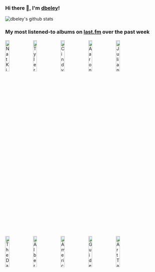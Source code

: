 ### Hi there 👋, I'm [dbeley](https://dbeley.ovh/en)!

![dbeley's github stats](https://github-readme-stats.vercel.app/api?username=dbeley)

### My most listened-to albums on [last.fm](https://www.last.fm/user/d_beley) over the past week

[<img src='https://lastfm.freetls.fastly.net/i/u/300x300/263dd1d8f8894c7dbf8cfa997ec45e59.jpg' width='16%' height='16%' alt='Nat King Cole - The World of Nat King Cole'>](https://www.last.fm/music/nat%2bking%2bcole/the%2bworld%2bof%2bnat%2bking%2bcole)&nbsp;
[<img src='https://lastfm.freetls.fastly.net/i/u/300x300/8c0b389bb4cbf522bc5a2b58e15b6620.jpg' width='16%' height='16%' alt='Tyler, the Creator - Chromakopia'>](https://www.last.fm/music/tyler%252c%2bthe%2bcreator/chromakopia)&nbsp;
[<img src='https://lastfm.freetls.fastly.net/i/u/300x300/5e08a87a091d9db75ce1bf39ee14ca53.png' width='16%' height='16%' alt='Cindy Lee - Diamond Jubilee'>](https://www.last.fm/music/cindy%2blee/diamond%2bjubilee)&nbsp;
[<img src='https://lastfm.freetls.fastly.net/i/u/300x300/d71359e9ff2427c4d41d600152b245dc.png' width='16%' height='16%' alt='Aaron Parks - Invisible Cinema'>](https://www.last.fm/music/aaron%2bparks/invisible%2bcinema)&nbsp;
[<img src='https://lastfm.freetls.fastly.net/i/u/300x300/7060b80f76a12861ad24535a2149e2ac.jpg' width='16%' height='16%' alt='Julian Lage - Arclight'>](https://www.last.fm/music/julian%2blage/arclight)&nbsp;
<br>
[<img src='https://lastfm.freetls.fastly.net/i/u/300x300/a51c9eda2a4e471089cbc63d45a6842b.jpg' width='16%' height='16%' alt='The Dave Brubeck Quartet - Brubeck Time'>](https://www.last.fm/music/the%2bdave%2bbrubeck%2bquartet/brubeck%2btime)&nbsp;
[<img src='https://lastfm.freetls.fastly.net/i/u/300x300/7086abed64ed9842c32bf99e93dab8dd.jpg' width='16%' height='16%' alt='Albert Ammons - The Chronological Classics: Albert Ammons 1936-1939'>](https://www.last.fm/music/albert%2bammons/the%2bchronological%2bclassics%253a%2balbert%2bammons%2b1936-1939)&nbsp;
[<img src='https://lastfm.freetls.fastly.net/i/u/300x300/e12967be3bb0700cabd15b22754ec0b2.jpg' width='16%' height='16%' alt='American Football - American Football'>](https://www.last.fm/music/american%2bfootball/american%2bfootball)&nbsp;
[<img src='https://lastfm.freetls.fastly.net/i/u/300x300/0a8babeb0aa541bfc1183c47b9f46737.png' width='16%' height='16%' alt='Guided by Voices - Bee Thousand'>](https://www.last.fm/music/guided%2bby%2bvoices/bee%2bthousand)&nbsp;
[<img src='https://lastfm.freetls.fastly.net/i/u/300x300/858822f4c3c69f6451c155e2e7596288.jpg' width='16%' height='16%' alt='Art Tatum - Portrait'>](https://www.last.fm/music/art%2btatum/portrait)&nbsp;
<br>
